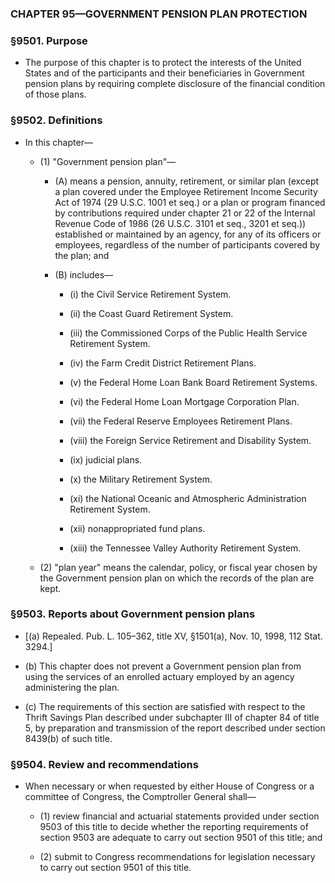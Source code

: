 ### **CHAPTER 95—GOVERNMENT PENSION PLAN PROTECTION**

### §9501. Purpose
* The purpose of this chapter is to protect the interests of the United States and of the participants and their beneficiaries in Government pension plans by requiring complete disclosure of the financial condition of those plans.

### §9502. Definitions
* In this chapter—

  * (1) "Government pension plan"—

    * (A) means a pension, annuity, retirement, or similar plan (except a plan covered under the Employee Retirement Income Security Act of 1974 (29 U.S.C. 1001 et seq.) or a plan or program financed by contributions required under chapter 21 or 22 of the Internal Revenue Code of 1986 (26 U.S.C. 3101 et seq., 3201 et seq.)) established or maintained by an agency, for any of its officers or employees, regardless of the number of participants covered by the plan; and

    * (B) includes—

      * (i) the Civil Service Retirement System.

      * (ii) the Coast Guard Retirement System.

      * (iii) the Commissioned Corps of the Public Health Service Retirement System.

      * (iv) the Farm Credit District Retirement Plans.

      * (v) the Federal Home Loan Bank Board Retirement Systems.

      * (vi) the Federal Home Loan Mortgage Corporation Plan.

      * (vii) the Federal Reserve Employees Retirement Plans.

      * (viii) the Foreign Service Retirement and Disability System.

      * (ix) judicial plans.

      * (x) the Military Retirement System.

      * (xi) the National Oceanic and Atmospheric Administration Retirement System.

      * (xii) nonappropriated fund plans.

      * (xiii) the Tennessee Valley Authority Retirement System.


  * (2) "plan year" means the calendar, policy, or fiscal year chosen by the Government pension plan on which the records of the plan are kept.

### §9503. Reports about Government pension plans
* [(a) Repealed. Pub. L. 105–362, title XV, §1501(a), Nov. 10, 1998, 112 Stat. 3294.]

* (b) This chapter does not prevent a Government pension plan from using the services of an enrolled actuary employed by an agency administering the plan.

* (c) The requirements of this section are satisfied with respect to the Thrift Savings Plan described under subchapter III of chapter 84 of title 5, by preparation and transmission of the report described under section 8439(b) of such title.

### §9504. Review and recommendations
* When necessary or when requested by either House of Congress or a committee of Congress, the Comptroller General shall—

  * (1) review financial and actuarial statements provided under section 9503 of this title to decide whether the reporting requirements of section 9503 are adequate to carry out section 9501 of this title; and

  * (2) submit to Congress recommendations for legislation necessary to carry out section 9501 of this title.